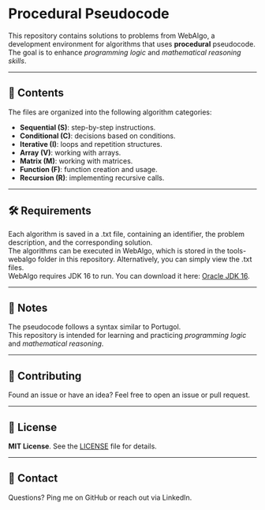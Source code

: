# Procedural Pseudocode  
This repository contains solutions to problems from WebAlgo, a development environment for algorithms that uses **procedural** pseudocode.  
The goal is to enhance *programming logic* and *mathematical reasoning skills*.  

---

## 📂 Contents
The files are organized into the following algorithm categories:  
- **Sequential (S)**: step-by-step instructions.  
- **Conditional (C)**: decisions based on conditions.  
- **Iterative (I)**: loops and repetition structures.  
- **Array (V)**: working with arrays.  
- **Matrix (M)**: working with matrices.  
- **Function (F)**: function creation and usage.  
- **Recursion (R)**: implementing recursive calls.

---

## 🛠️ Requirements 
Each algorithm is saved in a .txt file, containing an identifier, the problem description, and the corresponding solution.  
The algorithms can be executed in WebAlgo, which is stored in the tools-webalgo folder in this repository. Alternatively, you can simply view the .txt files.  
WebAlgo requires JDK 16 to run. You can download it here: [Oracle JDK 16](https://www.oracle.com/java/technologies/javase-jdk16-downloads.html).  

---

## 📌 Notes  
The pseudocode follows a syntax similar to Portugol.  
This repository is intended for learning and practicing *programming logic* and *mathematical reasoning*.  

---

## 🤝 Contributing

Found an issue or have an idea? Feel free to open an issue or pull request.

---

## 📄 License

**MIT License**. See the [LICENSE](LICENSE) file for details.

---

## 📣 Contact

Questions? Ping me on GitHub or reach out via LinkedIn.
